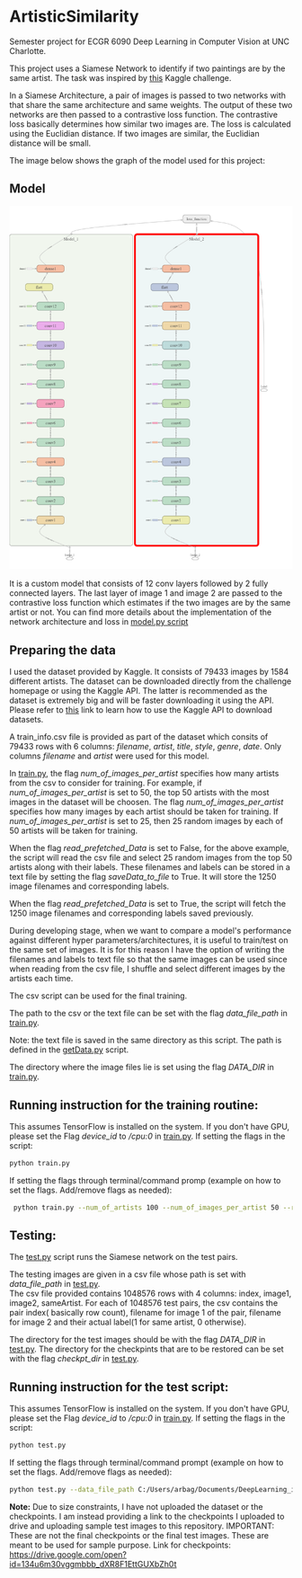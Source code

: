 # ArtisticSimilarity
Semester project for ECGR 6090 Deep Learning in Computer Vision at UNC Charlotte.

This project uses a Siamese Network to identify if two paintings are by the same artist. The task was inspired by [this](https://www.kaggle.com/painter-by-numbers) Kaggle challenge.

In a Siamese Architecture, a pair of images is passed to two networks with that share the same architecture and same weights. The output of these two networks are then passed to a contrastive loss function. The contrastive loss basically determines how similar two images are. The loss is calculated using the Euclidian distance. If two images are similar, the Euclidian distance will be small.

The image below shows the graph of the model used for this project:
## Model
![](https://github.com/abhijithrb/ArtisticSimilarity/blob/master/github_images/tensorboard-graph.png)

It is a custom model that consists of 12 conv layers followed by 2 fully connected layers. The last layer of image 1 and image 2 are passed to the contrastive loss function which estimates if the two images are by the same artist or not. You can find more details about the implementation of the network architecture and loss in [model.py script](model.py)

## Preparing the data
I used the dataset provided by Kaggle. It consists of 79433 images by 1584 different artists. The dataset can be downloaded directly from the challenge homepage or using the Kaggle API. The latter is recommended as the dataset is extremely big and will be faster downloading it using the API. 
Please refer to [this](https://github.com/Kaggle/kaggle-api) link to learn how to use the Kaggle API to download datasets.

A train_info.csv file is provided as part of the dataset which consits	of 79433 rows with 6 columns: *filename*, *artist*, *title*, *style*, *genre*, *date*. 
Only columns *filename* and *artist* were used for this model. 

In [train.py](train.py), the flag *num_of_images_per_artist* specifies how many artists from the csv to consider for training. For example, if *num_of_images_per_artist* is set to 50, the top 50	artists with the most images in the dataset will be choosen. The flag *num_of_images_per_artist* specifies how many images by each artist should be taken for training. If *num_of_images_per_artist* is set to 25, then	25 random images by each of 50 artists will be taken for training. 

When the flag *read_prefetched_Data* is set to False, for the above example, the script will read the csv file and select 25 random images from the top 50 artists along with their labels. These filenames and labels can be stored in a text file by setting the flag *saveData_to_file* to True. It will store the 1250 image filenames and corresponding labels. 

When the flag *read_prefetched_Data* is set to True, the script will fetch the 1250 image filenames and corresponding labels saved previously.	

During developing stage, when we want to compare a model's performance against different hyper parameters/architectures, it is useful to train/test on the same set of images. It is for this reason I have the option of writing the filenames and labels to text file so that the same images can be used since when reading from the csv file, I shuffle and select different images by the artists each time. 

The csv script can be used for the final training. 

The path to the csv or the text file can be set with the flag *data_file_path* in [train.py](train.py). 

Note: the text file is saved in the same directory as this script. The path is defined in the [getData.py](getData.py) script. 

The directory where the image files lie is set using the flag *DATA_DIR* in [train.py](train.py).

## Running instruction for the training routine:
This assumes TensorFlow is installed on the system. If you don't have GPU, please set the Flag *device_id* to */cpu:0* in [train.py](train.py).
If setting the flags in the script:
			
```bash
python train.py
```

If setting the flags through terminal/command promp (example on how to set the flags. Add/remove flags as needed):
		
```bash
 python train.py --num_of_artists 100 --num_of_images_per_artist 50 --read_prefetched_Data False
 ```
 
 ## Testing:
The [test.py](test.py) script runs the Siamese network on the test pairs.
		
The testing images are given in a csv file whose path is set with *data_file_path* in [test.py](test.py).	
The csv file provided contains 1048576 rows with 4 columns: index, image1, image2, sameArtist. For each of 1048576 test pairs, the csv contains the pair index( basically row count), filename for image 1 of the pair, filename for image 2 and their actual label(1 for same artist, 0 otherwise). 
		
The directory for the test images should be with the flag *DATA_DIR* in [test.py](test.py). The directory for the checkpints that are to be restored can be set with the flag *checkpt_dir* in [test.py](test.py).

## Running instruction for the test script:
This assumes TensorFlow is installed on the system. If you don't have GPU, please set the Flag *device_id* to */cpu:0* in [train.py](train.py).
If setting the flags in the script:
```bash
python test.py
```

If setting the flags through terminal/command prompt (example on how to set the flags. Add/remove flags as needed):
```bash
python test.py --data_file_path C:/Users/arbag/Documents/DeepLearning_in_CV/Project/Data/Data/submission_info.csv 
```
      
**Note:** Due to size constraints, I have not uploaded the dataset or the checkpoints.
I am instead providing a link to the checkpoints I uploaded to drive and uploading sample test images to this repository. 
IMPORTANT: These are not the final checkpoints or the final test images. These are meant to be used for sample purpose.
Link for checkpoints: https://drive.google.com/open?id=134u6m30vggmbbb_dXR8F1EttGUXbZh0t
